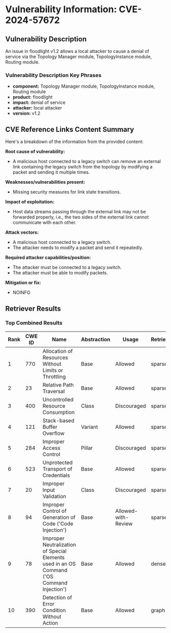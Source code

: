 # Vulnerability Information: CVE-2024-57672

## Vulnerability Description
An issue in floodlight v1.2 allows a local attacker to cause a denial of service via the Topology Manager module, Topologylnstance module, Routing module.

### Vulnerability Description Key Phrases
- **component:** Topology Manager module, Topologylnstance module, Routing module
- **product:** floodlight
- **impact:** denial of service
- **attacker:** local attacker
- **version:** v1.2

## CVE Reference Links Content Summary
Here's a breakdown of the information from the provided content:

**Root cause of vulnerability:**
*   A malicious host connected to a legacy switch can remove an external link containing the legacy switch from the topology by modifying a packet and sending it multiple times.

**Weaknesses/vulnerabilities present:**
*   Missing security measures for link state transitions.

**Impact of exploitation:**
*   Host data streams passing through the external link may not be forwarded properly, i.e., the two sides of the external link cannot communicate with each other.

**Attack vectors:**
*   A malicious host connected to a legacy switch.
*   The attacker needs to modify a packet and send it repeatedly.

**Required attacker capabilities/position:**
*   The attacker must be connected to a legacy switch.
*   The attacker must be able to modify packets.

**Mitigation or fix:**
*   NOINFO

## Retriever Results

### Top Combined Results

| Rank | CWE ID | Name | Abstraction | Usage  | Retrievers | Individual Scores |
|------|--------|------|-------------|-------|------------|-------------------|
| 1 | 770 | Allocation of Resources Without Limits or Throttling | Base | Allowed | sparse | 0.050 |
| 2 | 23 | Relative Path Traversal | Base | Allowed | sparse | 0.049 |
| 3 | 400 | Uncontrolled Resource Consumption | Class | Discouraged | sparse | 0.049 |
| 4 | 121 | Stack-based Buffer Overflow | Variant | Allowed | sparse | 0.047 |
| 5 | 284 | Improper Access Control | Pillar | Discouraged | sparse | 0.047 |
| 6 | 523 | Unprotected Transport of Credentials | Base | Allowed | sparse | 0.047 |
| 7 | 20 | Improper Input Validation | Class | Discouraged | sparse | 0.046 |
| 8 | 94 | Improper Control of Generation of Code ('Code Injection') | Base | Allowed-with-Review | sparse | 0.046 |
| 9 | 78 | Improper Neutralization of Special Elements used in an OS Command ('OS Command Injection') | Base | Allowed | dense | 0.521 |
| 10 | 390 | Detection of Error Condition Without Action | Base | Allowed | graph | 0.002 |

